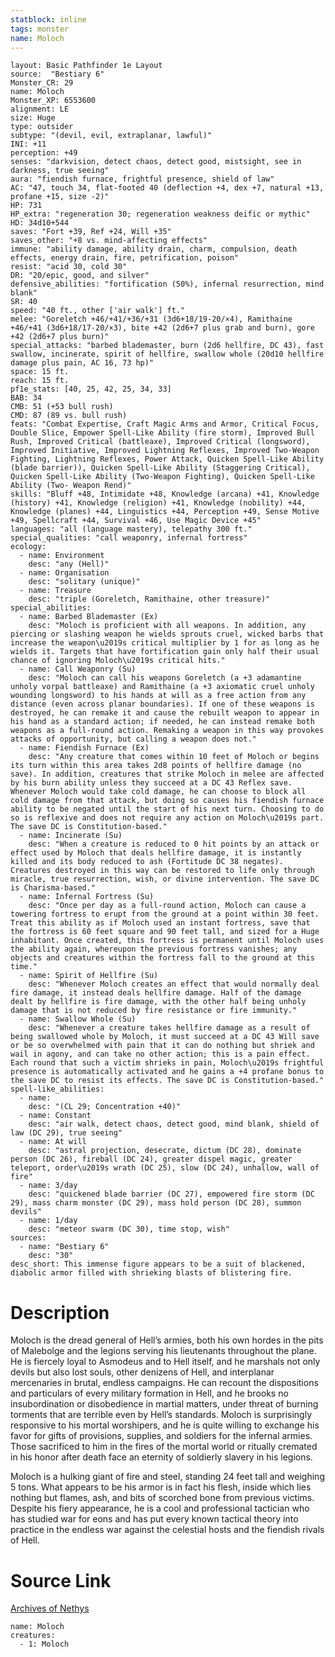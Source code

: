 ```yaml
---
statblock: inline
tags: monster
name: Moloch
---
```

```statblock
layout: Basic Pathfinder 1e Layout
source:  "Bestiary 6"
Monster_CR: 29
name: Moloch
Monster_XP: 6553600
alignment: LE
size: Huge
type: outsider
subtype: "(devil, evil, extraplanar, lawful)"
INI: +11
perception: +49
senses: "darkvision, detect chaos, detect good, mistsight, see in darkness, true seeing"
aura: "fiendish furnace, frightful presence, shield of law"
AC: "47, touch 34, flat-footed 40 (deflection +4, dex +7, natural +13, profane +15, size -2)"
HP: 731
HP_extra: "regeneration 30; regeneration weakness deific or mythic"
HD: 34d10+544
saves: "Fort +39, Ref +24, Will +35"
saves_other: "+8 vs. mind-affecting effects"
immune: "ability damage, ability drain, charm, compulsion, death effects, energy drain, fire, petrification, poison"
resist: "acid 30, cold 30"
DR: "20/epic, good, and silver"
defensive_abilities: "fortification (50%), infernal resurrection, mind blank"
SR: 40
speed: "40 ft., other ['air walk'] ft."
melee: "Goreletch +46/+41/+36/+31 (3d6+18/19-20/×4), Ramithaine +46/+41 (3d6+18/17-20/×3), bite +42 (2d6+7 plus grab and burn), gore +42 (2d6+7 plus burn)"
special_attacks: "barbed blademaster, burn (2d6 hellfire, DC 43), fast swallow, incinerate, spirit of hellfire, swallow whole (20d10 hellfire damage plus pain, AC 16, 73 hp)"
space: 15 ft.
reach: 15 ft.
pf1e_stats: [40, 25, 42, 25, 34, 33]
BAB: 34
CMB: 51 (+53 bull rush)
CMD: 87 (89 vs. bull rush)
feats: "Combat Expertise, Craft Magic Arms and Armor, Critical Focus, Double Slice, Empower Spell-Like Ability (fire storm), Improved Bull Rush, Improved Critical (battleaxe), Improved Critical (longsword), Improved Initiative, Improved Lightning Reflexes, Improved Two-Weapon Fighting, Lightning Reflexes, Power Attack, Quicken Spell-Like Ability (blade barrier)), Quicken Spell-Like Ability (Staggering Critical), Quicken Spell-Like Ability (Two-Weapon Fighting), Quicken Spell-Like Ability (Two- Weapon Rend)"
skills: "Bluff +48, Intimidate +48, Knowledge (arcana) +41, Knowledge (history) +41, Knowledge (religion) +41, Knowledge (nobility) +44, Knowledge (planes) +44, Linguistics +44, Perception +49, Sense Motive +49, Spellcraft +44, Survival +46, Use Magic Device +45"
languages: "all (language mastery), telepathy 300 ft."
special_qualities: "call weaponry, infernal fortress"
ecology:
  - name: Environment
    desc: "any (Hell)"
  - name: Organisation
    desc: "solitary (unique)"
  - name: Treasure
    desc: "triple (Goreletch, Ramithaine, other treasure)"
special_abilities:
  - name: Barbed Blademaster (Ex)
    desc: "Moloch is proficient with all weapons. In addition, any piercing or slashing weapon he wields sprouts cruel, wicked barbs that increase the weapon\u2019s critical multiplier by 1 for as long as he wields it. Targets that have fortification gain only half their usual chance of ignoring Moloch\u2019s critical hits."
  - name: Call Weaponry (Su)
    desc: "Moloch can call his weapons Goreletch (a +3 adamantine unholy vorpal battleaxe) and Ramithaine (a +3 axiomatic cruel unholy wounding longsword) to his hands at will as a free action from any distance (even across planar boundaries). If one of these weapons is destroyed, he can remake it and cause the rebuilt weapon to appear in his hand as a standard action; if needed, he can instead remake both weapons as a full-round action. Remaking a weapon in this way provokes attacks of opportunity, but calling a weapon does not."
  - name: Fiendish Furnace (Ex)
    desc: "Any creature that comes within 10 feet of Moloch or begins its turn within this area takes 2d8 points of hellfire damage (no save). In addition, creatures that strike Moloch in melee are affected by his burn ability unless they succeed at a DC 43 Reflex save. Whenever Moloch would take cold damage, he can choose to block all cold damage from that attack, but doing so causes his fiendish furnace ability to be negated until the start of his next turn. Choosing to do so is reflexive and does not require any action on Moloch\u2019s part. The save DC is Constitution-based."
  - name: Incinerate (Su)
    desc: "When a creature is reduced to 0 hit points by an attack or effect used by Moloch that deals hellfire damage, it is instantly killed and its body reduced to ash (Fortitude DC 38 negates). Creatures destroyed in this way can be restored to life only through miracle, true resurrection, wish, or divine intervention. The save DC is Charisma-based."
  - name: Infernal Fortress (Su)
    desc: "Once per day as a full-round action, Moloch can cause a towering fortress to erupt from the ground at a point within 30 feet. Treat this ability as if Moloch used an instant fortress, save that the fortress is 60 feet square and 90 feet tall, and sized for a Huge inhabitant. Once created, this fortress is permanent until Moloch uses the ability again, whereupon the previous fortress vanishes; any objects and creatures within the fortress fall to the ground at this time."
  - name: Spirit of Hellfire (Su)
    desc: "Whenever Moloch creates an effect that would normally deal fire damage, it instead deals hellfire damage. Half of the damage dealt by hellfire is fire damage, with the other half being unholy damage that is not reduced by fire resistance or fire immunity."
  - name: Swallow Whole (Su)
    desc: "Whenever a creature takes hellfire damage as a result of being swallowed whole by Moloch, it must succeed at a DC 43 Will save or be so overwhelmed with pain that it can do nothing but shriek and wail in agony, and can take no other action; this is a pain effect. Each round that such a victim shrieks in pain, Moloch\u2019s frightful presence is automatically activated and he gains a +4 profane bonus to the save DC to resist its effects. The save DC is Constitution-based."
spell-like_abilities:
  - name:
    desc: "(CL 29; Concentration +40)"
  - name: Constant
    desc: "air walk, detect chaos, detect good, mind blank, shield of law (DC 29), true seeing"
  - name: At will
    desc: "astral projection, desecrate, dictum (DC 28), dominate person (DC 26), fireball (DC 24), greater dispel magic, greater teleport, order\u2019s wrath (DC 25), slow (DC 24), unhallow, wall of fire"
  - name: 3/day
    desc: "quickened blade barrier (DC 27), empowered fire storm (DC 29), mass charm monster (DC 29), mass hold person (DC 28), summon devils"
  - name: 1/day
    desc: "meteor swarm (DC 30), time stop, wish"
sources:
  - name: "Bestiary 6"
    desc: "30"
desc_short: This immense figure appears to be a suit of blackened, diabolic armor filled with shrieking blasts of blistering fire.
```
# Description
Moloch is the dread general of Hell’s armies, both his own hordes in the pits of Malebolge and the legions serving his lieutenants throughout the plane. He is fiercely loyal to Asmodeus and to Hell itself, and he marshals not only devils but also lost souls, other denizens of Hell, and interplanar mercenaries in brutal, endless campaigns. He can recount the dispositions and particulars of every military formation in Hell, and he brooks no insubordination or disobedience in martial matters, under threat of burning torments that are terrible even by Hell’s standards. Moloch is surprisingly responsive to his mortal worshipers, and he is quite willing to exchange his favor for gifts of provisions, supplies, and soldiers for the infernal armies. Those sacrificed to him in the fires of the mortal world or ritually cremated in his honor after death face an eternity of soldierly slavery in his legions. 

Moloch is a hulking giant of fire and steel, standing 24 feet tall and weighing 5 tons. What appears to be his armor is in fact his flesh, inside which lies nothing but flames, ash, and bits of scorched bone from previous victims. Despite his fiery appearance, he is a cool and professional tactician who has studied war for eons and has put every known tactical theory into practice in the endless war against the celestial hosts and the fiendish rivals of Hell.
# Source Link
[Archives of Nethys](https://aonprd.com/MonsterDisplay.aspx?ItemName=Moloch)
```encounter-table
name: Moloch
creatures:
  - 1: Moloch
```
